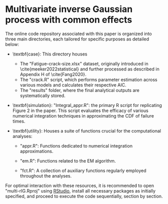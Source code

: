 # Multivariate inverse Gaussian process with common effects

The online code repository associated with this paper is organized into three main directories, each tailored for specific purposes as detailed below:

-   \textbf{case}: This directory houses

    -   The "Fatigue-crack-size.xlsx" dataset, originally introduced in \cite{meeker2022statistical} and further processed as described in Appendix H of \cite{Fang2020}.
    -   The "crack.R" script, which performs parameter estimation across various models and calculates their respective AIC.
    -   The "results" folder, where the final analytical outputs are systematically stored.

-   \textbf{simulation}: "Integral_appr.R": the primary R script for replicating Figure 2 in the paper. This script evaluates the efficacy of various numerical integration techniques in approximating the CDF of failure times.

-   \textbf{utility}: Houses a suite of functions crucial for the computational analyses:

    -   "appr.R": Functions dedicated to numerical integration approximations.

    -   "em.R": Functions related to the EM algorithm.

    -   "fct.R": A collection of auxiliary functions regularly employed throughout the analyses.

For optimal interaction with these resources, it is recommended to open "multi-rIG.Rproj" using [RStudio](https://posit.co/download/rstudio-desktop/), install all necessary packages as initially specified, and proceed to execute the code sequentially, section by section.
